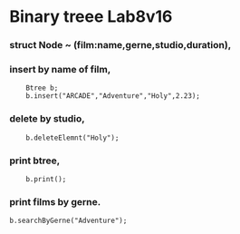 # Binary treee Lab8v16
### struct Node ~ (film:name,gerne,studio,duration), 

### insert by name of film, 
```
    Btree b;
    b.insert("ARCADE","Adventure","Holy",2.23);
```
### delete by studio,
```
    b.deleteElemnt("Holy");
```
### print btree,
```
    b.print();
```
### print films by gerne.
```
b.searchByGerne("Adventure");
```

